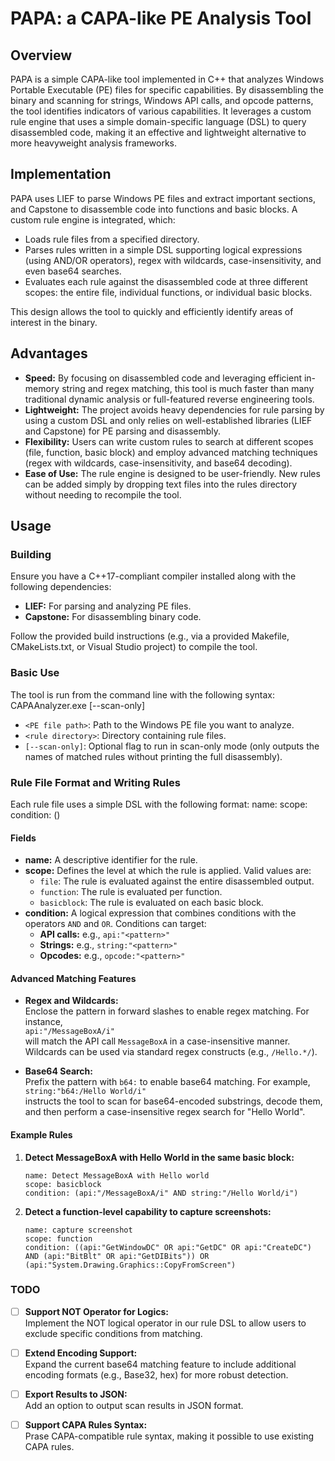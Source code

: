 # PAPA: a CAPA-like PE Analysis Tool

## Overview

PAPA is a simple CAPA-like tool implemented in C++ that analyzes Windows Portable Executable (PE) files for specific capabilities. By disassembling the binary and scanning for strings, Windows API calls, and opcode patterns, the tool identifies indicators of various capabilities. It leverages a custom rule engine that uses a simple domain-specific language (DSL) to query disassembled code, making it an effective and lightweight alternative to more heavyweight analysis frameworks.

## Implementation

PAPA uses LIEF to parse Windows PE files and extract important sections, and Capstone to disassemble code into functions and basic blocks. A custom rule engine is integrated, which:
- Loads rule files from a specified directory.
- Parses rules written in a simple DSL supporting logical expressions (using AND/OR operators), regex with wildcards, case-insensitivity, and even base64 searches.
- Evaluates each rule against the disassembled code at three different scopes: the entire file, individual functions, or individual basic blocks.

This design allows the tool to quickly and efficiently identify areas of interest in the binary.

## Advantages

- **Speed:** By focusing on disassembled code and leveraging efficient in-memory string and regex matching, this tool is much faster than many traditional dynamic analysis or full-featured reverse engineering tools.
- **Lightweight:** The project avoids heavy dependencies for rule parsing by using a custom DSL and only relies on well-established libraries (LIEF and Capstone) for PE parsing and disassembly.
- **Flexibility:** Users can write custom rules to search at different scopes (file, function, basic block) and employ advanced matching techniques (regex with wildcards, case-insensitivity, and base64 decoding).
- **Ease of Use:** The rule engine is designed to be user-friendly. New rules can be added simply by dropping text files into the rules directory without needing to recompile the tool.

## Usage

### Building

Ensure you have a C++17-compliant compiler installed along with the following dependencies:
- **LIEF:** For parsing and analyzing PE files.
- **Capstone:** For disassembling binary code.

Follow the provided build instructions (e.g., via a provided Makefile, CMakeLists.txt, or Visual Studio project) to compile the tool.

### Basic Use

The tool is run from the command line with the following syntax:
CAPAAnalyzer.exe <PE file path> <rule directory> [--scan-only]

- `<PE file path>`: Path to the Windows PE file you want to analyze.
- `<rule directory>`: Directory containing rule files.
- `[--scan-only]`: Optional flag to run in scan-only mode (only outputs the names of matched rules without printing the full disassembly).

### Rule File Format and Writing Rules

Each rule file uses a simple DSL with the following format:
name: <Rule Name> scope: <Scope> condition: (<Condition Expression>)


#### Fields

- **name:** A descriptive identifier for the rule.
- **scope:** Defines the level at which the rule is applied. Valid values are:
  - `file`: The rule is evaluated against the entire disassembled output.
  - `function`: The rule is evaluated per function.
  - `basicblock`: The rule is evaluated on each basic block.
- **condition:** A logical expression that combines conditions with the operators `AND` and `OR`. Conditions can target:
  - **API calls:** e.g., `api:"<pattern>"`  
  - **Strings:** e.g., `string:"<pattern>"`  
  - **Opcodes:** e.g., `opcode:"<pattern>"`  

#### Advanced Matching Features

- **Regex and Wildcards:**  
  Enclose the pattern in forward slashes to enable regex matching. For instance,  
  `api:"/MessageBoxA/i"`  
  will match the API call `MessageBoxA` in a case-insensitive manner. Wildcards can be used via standard regex constructs (e.g., `/Hello.*/`).

- **Base64 Search:**  
  Prefix the pattern with `b64:` to enable base64 matching. For example,  
  `string:"b64:/Hello World/i"`  
  instructs the tool to scan for base64-encoded substrings, decode them, and then perform a case-insensitive regex search for "Hello World".

#### Example Rules

1. **Detect MessageBoxA with Hello World in the same basic block:**

    ```
    name: Detect MessageBoxA with Hello world
    scope: basicblock
    condition: (api:"/MessageBoxA/i" AND string:"/Hello World/i")
    ```

2. **Detect a function-level capability to capture screenshots:**

    ```
    name: capture screenshot
    scope: function
    condition: ((api:"GetWindowDC" OR api:"GetDC" OR api:"CreateDC") AND (api:"BitBlt" OR api:"GetDIBits")) OR (api:"System.Drawing.Graphics::CopyFromScreen")

    ```

### TODO

- [ ] **Support NOT Operator for Logics:**  
  Implement the NOT logical operator in our rule DSL to allow users to exclude specific conditions from matching.

- [ ] **Extend Encoding Support:**  
  Expand the current base64 matching feature to include additional encoding formats (e.g., Base32, hex) for more robust detection.

- [ ] **Export Results to JSON:**  
  Add an option to output scan results in JSON format.

- [ ] **Support CAPA Rules Syntax:**  
  Prase CAPA-compatible rule syntax, making it possible to use existing CAPA rules.
